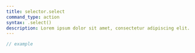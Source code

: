 ```yaml
---
title: selector.select
command_type: action
syntax: .select()
description: Lorem ipsum dolor sit amet, consectetur adipiscing elit.
---
```


```javascript
// example
```